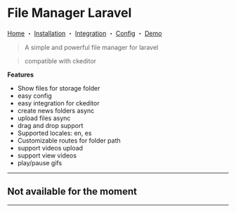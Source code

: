 # File Manager Laravel

<p align="center">
  
  <a href="https://masterinformatic.github.io/filemanager-laravel/">Home</a>
・
  <a href="http://masterinformatic.github.io/filemanager-laravel/docs/installation">Installation</a>
・
  <a href="http://masterinformatic.github.io/filemanager-laravel/docs/integration">Integration</a>
・
  <a href="http://masterinformatic.github.io/filemanager-laravel/docs/config">Config</a>
・
  <a href="https://www.masterinformatic.com/demos/filemanager">Demo</a>
</p>

> A simple and powerful file manager for laravel

> compatible with ckeditor

**Features**

- Show files for storage folder
- easy config
- easy integration for ckeditor
- create news folders async
- upload files async
- drag and drop support
- Supported locales: en, es
- Customizable routes for folder path
- support videos upload
- support view videos
- play/pause gifs

---
## Not available for the moment
---

